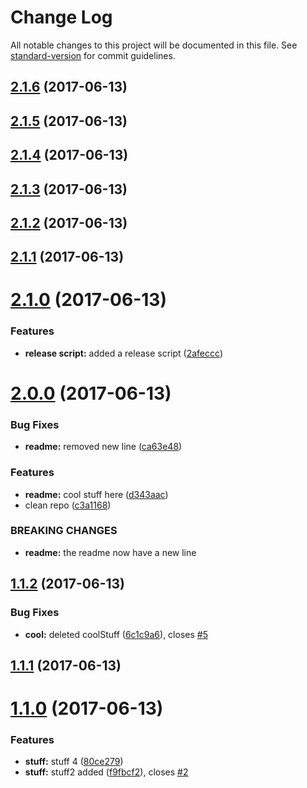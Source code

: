 # Change Log

All notable changes to this project will be documented in this file. See [standard-version](https://github.com/conventional-changelog/standard-version) for commit guidelines.

<a name="2.1.6"></a>
## [2.1.6](https://github.com/aherve/debug/compare/v2.1.5...v2.1.6) (2017-06-13)



<a name="2.1.5"></a>
## [2.1.5](https://github.com/aherve/debug/compare/v2.1.4...v2.1.5) (2017-06-13)



<a name="2.1.4"></a>
## [2.1.4](https://github.com/aherve/debug/compare/v2.1.3...v2.1.4) (2017-06-13)



<a name="2.1.3"></a>
## [2.1.3](https://github.com/aherve/debug/compare/v2.1.2...v2.1.3) (2017-06-13)



<a name="2.1.2"></a>
## [2.1.2](https://github.com/aherve/debug/compare/v2.1.1...v2.1.2) (2017-06-13)



<a name="2.1.1"></a>
## [2.1.1](https://github.com/aherve/debug/compare/v2.1.0...v2.1.1) (2017-06-13)



<a name="2.1.0"></a>
# [2.1.0](https://github.com/aherve/debug/compare/v2.0.0...v2.1.0) (2017-06-13)


### Features

* **release script:** added a release script ([2afeccc](https://github.com/aherve/debug/commit/2afeccc))



<a name="2.0.0"></a>
# [2.0.0](https://github.com/aherve/debug/compare/v1.1.2...v2.0.0) (2017-06-13)


### Bug Fixes

* **readme:** removed new line ([ca63e48](https://github.com/aherve/debug/commit/ca63e48))


### Features

* **readme:** cool stuff here ([d343aac](https://github.com/aherve/debug/commit/d343aac))
* clean repo ([c3a1168](https://github.com/aherve/debug/commit/c3a1168))


### BREAKING CHANGES

* **readme:** the readme now have a new line



<a name="1.1.2"></a>
## [1.1.2](https://github.com/aherve/debug/compare/v1.1.1...v1.1.2) (2017-06-13)


### Bug Fixes

* **cool:** deleted coolStuff ([6c1c9a6](https://github.com/aherve/debug/commit/6c1c9a6)), closes [#5](https://github.com/aherve/debug/issues/5)



<a name="1.1.1"></a>
## [1.1.1](https://github.com/aherve/debug/compare/v1.1.0...v1.1.1) (2017-06-13)



<a name="1.1.0"></a>
# [1.1.0](https://github.com/aherve/debug/compare/0.0.2...1.1.0) (2017-06-13)


### Features

* **stuff:** stuff 4 ([80ce279](https://github.com/aherve/debug/commit/80ce279))
* **stuff:** stuff2 added ([f9fbcf2](https://github.com/aherve/debug/commit/f9fbcf2)), closes [#2](https://github.com/aherve/debug/issues/2)
